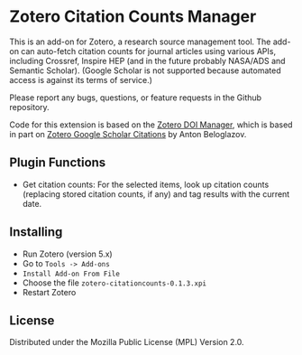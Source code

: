 # Zotero Citation Counts Manager

This is an add-on for Zotero, a research source management tool. The
add-on can auto-fetch citation counts for journal articles using
various APIs, including Crossref, Inspire HEP (and in the future
probably NASA/ADS and Semantic Scholar). (Google Scholar is not
supported because automated access is against its terms of service.)

Please report any bugs, questions, or feature requests in the Github
repository.

Code for this extension is based on the [Zotero DOI
 Manager](https://github.com/bwiernik/zotero-shortdoi), which is based
 in part on [Zotero Google Scholar
 Citations](https://github.com/beloglazov/zotero-scholar-citations) by
 Anton Beloglazov.

## Plugin Functions

- Get citation counts: For the selected items, look up citation counts
  (replacing stored citation counts, if any) and tag results with the
  current date.

## Installing

- Run Zotero (version 5.x)
- Go to `Tools -> Add-ons`
- `Install Add-on From File`
- Choose the file `zotero-citationcounts-0.1.3.xpi`
- Restart Zotero

## License

Distributed under the Mozilla Public License (MPL) Version 2.0.
